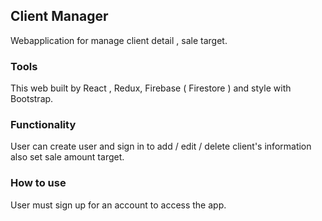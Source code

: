 

## Client Manager

Webapplication for manage client detail , sale target.

### Tools

This web built by React , Redux, Firebase ( Firestore ) and style with Bootstrap.

### Functionality

User can create user and sign in to add / edit / delete client's information also set sale amount target.

### How to use

User must sign up for an account to access the app.



